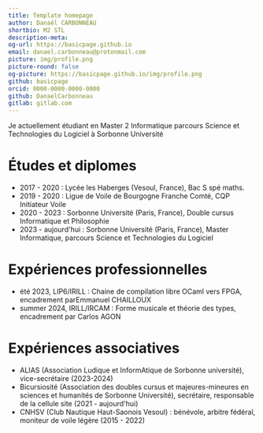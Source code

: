 ```yaml
---
title: Template homepage
author: Danaël CARBONNEAU
shortbio: M2 STL
description-meta: 
og-url: https://basicpage.github.io
email: danael.carbonneau@protonmail.com
picture: img/profile.png
picture-round: false
og-picture: https://basicpage.github.io/img/profile.png
github: basicpage
orcid: 0000-0000-0000-0000
github: DanaelCarbonneau
gitlab: gitlab.com
---
```

Je actuellement étudiant en Master 2 Informatique parcours Science et Technologies du Logiciel à Sorbonne Université



# Études et diplomes

- 2017 - 2020 : Lycée les Haberges (Vesoul, France), Bac S spé maths.
- 2019 - 2020 : Ligue de Voile de Bourgogne Franche Comté, CQP Initiateur Voile
- 2020 - 2023 : Sorbonne Université (Paris, France), Double cursus Informatique et Philosophie
- 2023 - aujourd'hui : Sorbonne Université (Paris, France), Master Informatique, parcours Science et Technologies du Logiciel

# Expériences professionnelles

- été 2023, LIP6/IRILL : Chaine de compilation libre OCaml vers FPGA, encadrement parEmmanuel CHAILLOUX
- summer 2024, IRILL/IRCAM : Forme musicale et théorie des types, encadrement par Carlos AGON


# Expériences associatives

- ALIAS (Association Ludique et InformAtique de Sorbonne université), vice-secrétaire (2023-2024)
- Bicursiosité (Association des doubles cursus et majeures-mineures en sciences et humanités de Sorbonne Université), secrétaire, responsable de la cellule site (2021 - aujourd'hui)
- CNHSV (Club Nautique Haut-Saonois Vesoul) : bénévole, arbitre fédéral, moniteur de voile légère (2015 - 2022)
